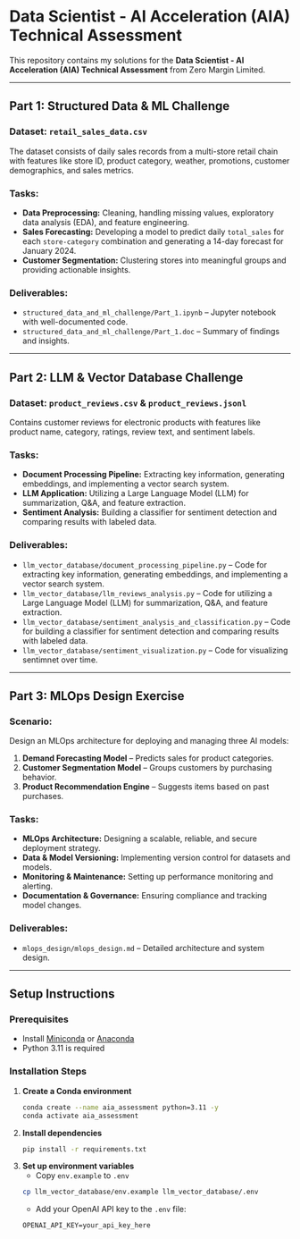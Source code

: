 # Data Scientist - AI Acceleration (AIA) Technical Assessment

This repository contains my solutions for the **Data Scientist - AI Acceleration (AIA) Technical Assessment** from Zero Margin Limited.

---

## Part 1: Structured Data & ML Challenge

### Dataset: `retail_sales_data.csv`
The dataset consists of daily sales records from a multi-store retail chain with features like store ID, product category, weather, promotions, customer demographics, and sales metrics.

### Tasks:
- **Data Preprocessing:** Cleaning, handling missing values, exploratory data analysis (EDA), and feature engineering.
- **Sales Forecasting:** Developing a model to predict daily `total_sales` for each `store-category` combination and generating a 14-day forecast for January 2024.
- **Customer Segmentation:** Clustering stores into meaningful groups and providing actionable insights.

### Deliverables:
- `structured_data_and_ml_challenge/Part_1.ipynb` – Jupyter notebook with well-documented code.
- `structured_data_and_ml_challenge/Part_1.doc` – Summary of findings and insights.

---

## Part 2: LLM & Vector Database Challenge

### Dataset: `product_reviews.csv` & `product_reviews.jsonl`
Contains customer reviews for electronic products with features like product name, category, ratings, review text, and sentiment labels.

### Tasks:
- **Document Processing Pipeline:** Extracting key information, generating embeddings, and implementing a vector search system.
- **LLM Application:** Utilizing a Large Language Model (LLM) for summarization, Q&A, and feature extraction.
- **Sentiment Analysis:** Building a classifier for sentiment detection and comparing results with labeled data.

### Deliverables:
- `llm_vector_database/document_processing_pipeline.py` – Code for extracting key information, generating embeddings, and implementing a vector search system.
- `llm_vector_database/llm_reviews_analysis.py` – Code for utilizing a Large Language Model (LLM) for summarization, Q&A, and feature extraction.
- `llm_vector_database/sentiment_analysis_and_classification.py` – Code for building a classifier for sentiment detection and comparing results with labeled data.
- `llm_vector_database/sentiment_visualization.py` – Code for visualizing sentimnet over time.


---

## Part 3: MLOps Design Exercise

### Scenario:
Design an MLOps architecture for deploying and managing three AI models:
1. **Demand Forecasting Model** – Predicts sales for product categories.
2. **Customer Segmentation Model** – Groups customers by purchasing behavior.
3. **Product Recommendation Engine** – Suggests items based on past purchases.

### Tasks:
- **MLOps Architecture:** Designing a scalable, reliable, and secure deployment strategy.
- **Data & Model Versioning:** Implementing version control for datasets and models.
- **Monitoring & Maintenance:** Setting up performance monitoring and alerting.
- **Documentation & Governance:** Ensuring compliance and tracking model changes.

### Deliverables:
- `mlops_design/mlops_design.md` – Detailed architecture and system design.


---

## Setup Instructions

### Prerequisites
- Install [Miniconda](https://docs.conda.io/en/latest/miniconda.html) or [Anaconda](https://www.anaconda.com/products/distribution)
- Python 3.11 is required

### Installation Steps
1. **Create a Conda environment**
   ```bash
   conda create --name aia_assessment python=3.11 -y
   conda activate aia_assessment
   ```
2. **Install dependencies**
   ```bash
   pip install -r requirements.txt
   ```
3. **Set up environment variables**
   - Copy `env.example` to `.env`
   ```bash
   cp llm_vector_database/env.example llm_vector_database/.env
   ```
   - Add your OpenAI API key to the `.env` file:
   ```
   OPENAI_API_KEY=your_api_key_here
   ```
